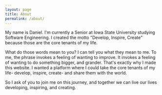 ```yaml
---
layout: page
title: About
permalink: /about/
---
```


My name is Daniel. I'm currently a Senior at Iowa State University studying Software Engineering. I created the motto "Develop, Inspire, Create" because those are the core tenants of my life. 

What do those words mean to you? I can tell you what they mean to me. To me, the phrase invokes a feeling of wanting to improve. It invokes a feeling of wanting to do something bigger, and grander. That's exactly why I made this website. I wanted a platform where I could take the core tenants of my life- develop, inspire, create- and share them with the world.

So I ask of you to join me on this journey, and together we can live our lives developing, inspiring, and creating.
